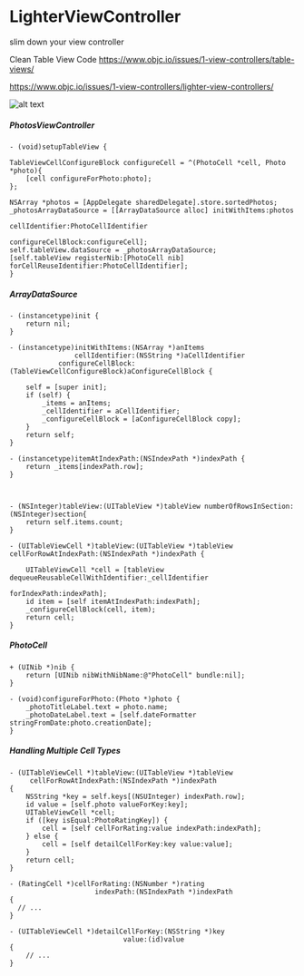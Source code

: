 # LighterViewController
slim down your view controller

Clean Table View Code <https://www.objc.io/issues/1-view-controllers/table-views/>

<https://www.objc.io/issues/1-view-controllers/lighter-view-controllers/>

![alt text](http://cl.ly/dWWG/IMG_1224.PNG)

##### PhotosViewController
	- (void)setupTableView {
    
    TableViewCellConfigureBlock configureCell = ^(PhotoCell *cell, Photo *photo){
        [cell configureForPhoto:photo];
    };
    
    NSArray *photos = [AppDelegate sharedDelegate].store.sortedPhotos;
    _photosArrayDataSource = [[ArrayDataSource alloc] initWithItems:photos
                                                     cellIdentifier:PhotoCellIdentifier
                                                 configureCellBlock:configureCell];
    self.tableView.dataSource = _photosArrayDataSource;
    [self.tableView registerNib:[PhotoCell nib] forCellReuseIdentifier:PhotoCellIdentifier];
	}

##### ArrayDataSource
	- (instancetype)init {
    	return nil;
	}

	- (instancetype)initWithItems:(NSArray *)anItems
    		   	    cellIdentifier:(NSString *)aCellIdentifier
 	 			configureCellBlock:(TableViewCellConfigureBlock)aConfigureCellBlock {
    
    	self = [super init];
    	if (self) {
    	    _items = anItems;
        	_cellIdentifier = aCellIdentifier;
        	_configureCellBlock = [aConfigureCellBlock copy];
    	}
    	return self;
	}

	- (instancetype)itemAtIndexPath:(NSIndexPath *)indexPath {
    	return _items[indexPath.row];
	}



	- (NSInteger)tableView:(UITableView *)tableView numberOfRowsInSection:(NSInteger)section{
    	return self.items.count;
	}

	- (UITableViewCell *)tableView:(UITableView *)tableView cellForRowAtIndexPath:(NSIndexPath *)indexPath {
    
    	UITableViewCell *cell = [tableView dequeueReusableCellWithIdentifier:_cellIdentifier
                                                            forIndexPath:indexPath];
    	id item = [self itemAtIndexPath:indexPath];
    	_configureCellBlock(cell, item);
    	return cell;
	}
##### PhotoCell
	+ (UINib *)nib {
    	return [UINib nibWithNibName:@"PhotoCell" bundle:nil];
	}

	- (void)configureForPhoto:(Photo *)photo {
    	_photoTitleLabel.text = photo.name;
    	_photoDateLabel.text = [self.dateFormatter stringFromDate:photo.creationDate];
	}
	
##### Handling Multiple Cell Types
	- (UITableViewCell *)tableView:(UITableView *)tableView  
         cellForRowAtIndexPath:(NSIndexPath *)indexPath
	{
    	NSString *key = self.keys[(NSUInteger) indexPath.row];
    	id value = [self.photo valueForKey:key];
    	UITableViewCell *cell;
    	if ([key isEqual:PhotoRatingKey]) {
        	cell = [self cellForRating:value indexPath:indexPath];
    	} else {
        	cell = [self detailCellForKey:key value:value];
    	}
    	return cell;
	}

	- (RatingCell *)cellForRating:(NSNumber *)rating
                    	 indexPath:(NSIndexPath *)indexPath
	{
  	  // ...
	}

	- (UITableViewCell *)detailCellForKey:(NSString *)key
                                value:(id)value
	{
    	// ...
	}
	
	
	
	
	

